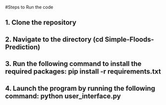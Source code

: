 #Steps to Run the code
## 1. Clone the repository
## 2. Navigate to the directory (cd Simple-Floods-Prediction)
## 3. Run the following command to install the required packages: pip install -r requirements.txt
## 4. Launch the program by running the following command: python user_interface.py